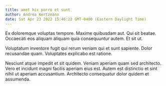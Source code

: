 ```yaml
---
title: amet hic porro et sunt
author: Andrea Kertzmann
date: Sat Apr 23 2022 15:46:22 GMT-0400 (Eastern Daylight Time)
---
```

Ex doloremque voluptas tempore. Maxime quibusdam aut. Qui sit beatae. Occaecati eos aliquam aliquam quia consequuntur autem. Et sit ut.

 Voluptatum inventore fugit qui rerum veniam qui et sunt sapiente. Dolor recusandae quam. Voluptates explicabo est ratione.

 Nesciunt atque impedit et sit quidem. Veniam aperiam quam sed architecto. Vero et incidunt magni facilis aperiam eius est. Autem est distinctio et sint nihil ut aperiam accusantium. Architecto consequatur dolor quidem et assumenda.